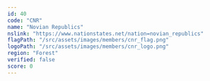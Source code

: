 ```yaml
---
id: 40
code: "CNR"
name: "Novian Republics"
nslink: "https://www.nationstates.net/nation=novian_republics"
flagPath: "/src/assets/images/members/cnr_flag.png"
logoPath: "/src/assets/images/members/cnr_logo.png"
region: "Forest"
verified: false
score: 0
---
```

